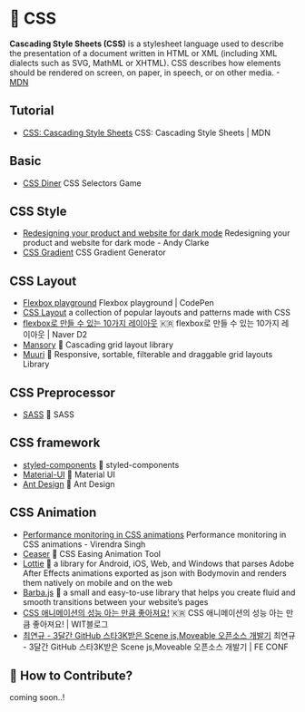 # 💄 CSS

**Cascading Style Sheets (CSS)** is a stylesheet language used to describe the presentation of a document written in HTML or XML (including XML dialects such as SVG, MathML or XHTML). CSS describes how elements should be rendered on screen, on paper, in speech, or on other media. -[MDN](https://developer.mozilla.org/en-US/docs/Web/CSS)

## Tutorial

- [CSS: Cascading Style Sheets](https://developer.mozilla.org/en-US/docs/Web/CSS) CSS: Cascading Style Sheets | MDN

## Basic

- [CSS Diner](http://flukeout.github.io/) CSS Selectors Game

## CSS Style

- [Redesigning your product and website for dark mode](https://stuffandnonsense.co.uk/blog/redesigning-your-product-and-website-for-dark-mode) Redesigning your product and website for dark mode - Andy Clarke
- [CSS Gradient](https://cssgradient.io/) CSS Gradient Generator

## CSS Layout

- [Flexbox playground](https://codepen.io/enxaneta/full/adLPwv) Flexbox playground | CodePen
- [CSS Layout](https://csslayout.io/) a collection of popular layouts and patterns made with CSS
- [flexbox로 만들 수 있는 10가지 레이아웃](https://d2.naver.com/helloworld/8540176) 🇰🇷 flexbox로 만들 수 있는 10가지 레이아웃 | Naver D2
- [Mansory](https://masonry.desandro.com/) 📕 Cascading grid layout library
- [Muuri](https://muuri.dev/) 📕 Responsive, sortable, filterable and draggable grid layouts Library

## CSS Preprocessor

- [SASS](https://sass-lang.com/) 📕 SASS

## CSS framework

- [styled-components](https://styled-components.com/) 📕 styled-components
- [Material-UI](https://material-ui.com/) 📕 Material UI
- [Ant Design](https://ant.design/) 📕 Ant Design

## CSS Animation

- [Performance monitoring in CSS animations](https://medium.com/chegg/performance-monitoring-in-css-animations-f11a21d0054f) Performance monitoring in CSS animations - Virendra Singh
- [Ceaser](https://matthewlein.com/tools/ceaser) 📕 CSS Easing Animation Tool
- [Lottie](https://airbnb.io/lottie/#/) 📕 a library for Android, iOS, Web, and Windows that parses Adobe After Effects animations exported as json with Bodymovin and renders them natively on mobile and on the web
- [Barba.js](https://barba.js.org/) 📕 a small and easy-to-use library that helps you create fluid and smooth transitions between your website’s pages
- [CSS 애니메이션의 성능 아는 만큼 좋아져요!](https://wit.nts-corp.com/2020/06/05/6134?fbclid=IwAR147toQIEWLcrZAvkrHmbupRMpqk-AqQuLBGFvh2EWiu_WSnHbz1sEQeKU) 🇰🇷 CSS 애니메이션의 성능 아는 만큼 좋아져요! | WIT블로그
- [최연규 - 3달간 GitHub 스타3K받은 Scene js,Moveable 오픈소스 개발기](https://youtu.be/3HVQhbtALDE) 최연규 - 3달간 GitHub 스타3K받은 Scene js,Moveable 오픈소스 개발기 | FE CONF

## 👀 How to Contribute?

coming soon..!
